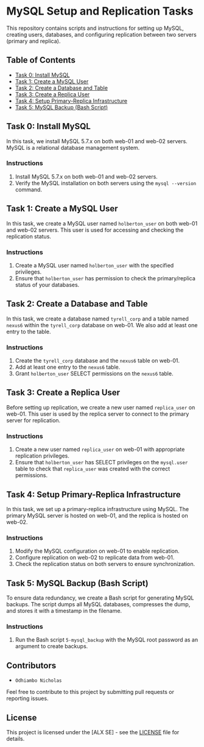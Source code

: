 # MySQL Setup and Replication Tasks

This repository contains scripts and instructions for setting up MySQL, creating users, databases, and configuring replication between two servers (primary and replica).

## Table of Contents

- [Task 0: Install MySQL](#task-0-install-mysql)
- [Task 1: Create a MySQL User](#task-1-create-a-mysql-user)
- [Task 2: Create a Database and Table](#task-2-create-a-database-and-table)
- [Task 3: Create a Replica User](#task-3-create-a-replica-user)
- [Task 4: Setup Primary-Replica Infrastructure](#task-4-setup-primary-replica-infrastructure)
- [Task 5: MySQL Backup (Bash Script)](#task-5-mysql-backup-bash-script)

## Task 0: Install MySQL

In this task, we install MySQL 5.7.x on both web-01 and web-02 servers. MySQL is a relational database management system.

### Instructions
1. Install MySQL 5.7.x on both web-01 and web-02 servers.
2. Verify the MySQL installation on both servers using the `mysql --version` command.

## Task 1: Create a MySQL User

In this task, we create a MySQL user named `holberton_user` on both web-01 and web-02 servers. This user is used for accessing and checking the replication status.

### Instructions
1. Create a MySQL user named `holberton_user` with the specified privileges.
2. Ensure that `holberton_user` has permission to check the primary/replica status of your databases.

## Task 2: Create a Database and Table

In this task, we create a database named `tyrell_corp` and a table named `nexus6` within the `tyrell_corp` database on web-01. We also add at least one entry to the table.

### Instructions
1. Create the `tyrell_corp` database and the `nexus6` table on web-01.
2. Add at least one entry to the `nexus6` table.
3. Grant `holberton_user` SELECT permissions on the `nexus6` table.

## Task 3: Create a Replica User

Before setting up replication, we create a new user named `replica_user` on web-01. This user is used by the replica server to connect to the primary server for replication.

### Instructions
1. Create a new user named `replica_user` on web-01 with appropriate replication privileges.
2. Ensure that `holberton_user` has SELECT privileges on the `mysql.user` table to check that `replica_user` was created with the correct permissions.

## Task 4: Setup Primary-Replica Infrastructure

In this task, we set up a primary-replica infrastructure using MySQL. The primary MySQL server is hosted on web-01, and the replica is hosted on web-02.

### Instructions
1. Modify the MySQL configuration on web-01 to enable replication.
2. Configure replication on web-02 to replicate data from web-01.
3. Check the replication status on both servers to ensure synchronization.

## Task 5: MySQL Backup (Bash Script)

To ensure data redundancy, we create a Bash script for generating MySQL backups. The script dumps all MySQL databases, compresses the dump, and stores it with a timestamp in the filename.

### Instructions
1. Run the Bash script `5-mysql_backup` with the MySQL root password as an argument to create backups.

## Contributors

- `Odhiambo Nicholas`

Feel free to contribute to this project by submitting pull requests or reporting issues.

## License

This project is licensed under the [ALX SE] - see the [LICENSE](LICENSE) file for details.
